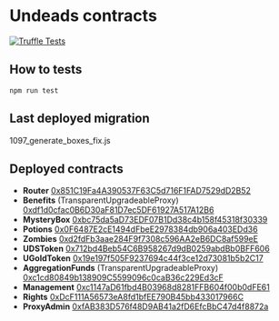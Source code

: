 # Undeads contracts
[![Truffle Tests](https://github.com/undeadscom/undeads-contracts-audit/actions/workflows/run-tests.yaml/badge.svg)](https://github.com/undeadscom/undeads-contracts/actions/workflows/run-tests.yaml)

## How to tests

    npm run test

## Last deployed migration
1097_generate_boxes_fix.js

## Deployed contracts
- **Router** [0x851C19Fa4A390537F63C5d716F1FAD7529dD2B52](https://etherscan.io/address/0x851C19Fa4A390537F63C5d716F1FAD7529dD2B52)
- **Benefits** (TransparentUpgradeableProxy) [0xdf1d0cfac0B6D30aF81D7ec5DF61927A517A12B6](https://etherscan.io/address/0xdf1d0cfac0B6D30aF81D7ec5DF61927A517A12B6)
- **MysteryBox** [0xbc75da5aD73EDF07B1Dd38c4b158f45318f30339](https://etherscan.io/address/0xbc75da5aD73EDF07B1Dd38c4b158f45318f30339)
- **Potions** [0x0F6487E2cE1494dFbeE2978384db906a403EDd36](https://etherscan.io/address/0x0F6487E2cE1494dFbeE2978384db906a403EDd36)
- **Zombies** [0xd2fdFb3aae284F9f7308c596AA2eB6DC8af599eE](https://etherscan.io/address/0xd2fdFb3aae284F9f7308c596AA2eB6DC8af599eE)
- **UDSToken** [0x712bd4Beb54C6B958267d9dB0259abdBb0BFF606](https://etherscan.io/address/0x712bd4Beb54C6B958267d9dB0259abdBb0BFF606)
- **UGoldToken** [0x19e197f505F9237694c44f3ce12d73081b5b2C17](https://etherscan.io/address/0x19e197f505F9237694c44f3ce12d73081b5b2C17)
- **AggregationFunds** (TransparentUpgradeableProxy) [0xc1cd80849b138909C5599096c0caB36c229Ed3cF](https://etherscan.io/address/0xc1cd80849b138909C5599096c0caB36c229Ed3cF)
- **Management** [0xc1147aD61fbd4B03968d8281FFB604f00b0dFE61](https://etherscan.io/address/0xc1147aD61fbd4B03968d8281FFB604f00b0dFE61)
- **Rights** [0xDcF111A56573eA8fd1bfEE790B45bb433017966C](https://etherscan.io/address/0xDcF111A56573eA8fd1bfEE790B45bb433017966C)
- **ProxyAdmin** [0xfAB383D576f48D9AB41a2fD6EfcBbC47d4f8872a](https://etherscan.io/address/0xfAB383D576f48D9AB41a2fD6EfcBbC47d4f8872a)
